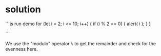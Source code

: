 # solution

\`\`\`js run demo for \(let i = 2; i &lt;= 10; i++\) { if \(i % 2 == 0\) { alert\( i \); } }

\`\`\`

We use the "modulo" operator `%` to get the remainder and check for the evenness here.

